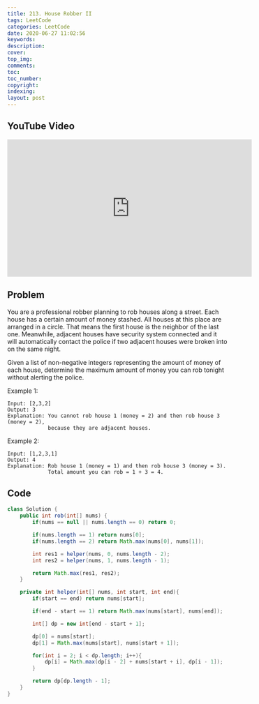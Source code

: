 ```yaml
---
title: 213. House Robber II
tags: LeetCode
categories: LeetCode
date: 2020-06-27 11:02:56
keywords:
description:
cover:
top_img:
comments:
toc:
toc_number:
copyright:
indexing:
layout: post
---
```


## YouTube Video

<iframe width="560" height="315" src="https://www.youtube.com/embed/hm3PPds59-0" frameborder="0" allow="accelerometer; autoplay; encrypted-media; gyroscope; picture-in-picture" allowfullscreen></iframe>

## Problem

You are a professional robber planning to rob houses along a street. Each house has a certain amount of money stashed. All houses at this place are arranged in a circle. That means the first house is the neighbor of the last one. Meanwhile, adjacent houses have security system connected and it will automatically contact the police if two adjacent houses were broken into on the same night.

Given a list of non-negative integers representing the amount of money of each house, determine the maximum amount of money you can rob tonight without alerting the police.

Example 1:

```
Input: [2,3,2]
Output: 3
Explanation: You cannot rob house 1 (money = 2) and then rob house 3 (money = 2),
             because they are adjacent houses.
```

Example 2:

```
Input: [1,2,3,1]
Output: 4
Explanation: Rob house 1 (money = 1) and then rob house 3 (money = 3).
             Total amount you can rob = 1 + 3 = 4.
```

## Code

```java
class Solution {
    public int rob(int[] nums) {
        if(nums == null || nums.length == 0) return 0;

        if(nums.length == 1) return nums[0];
        if(nums.length == 2) return Math.max(nums[0], nums[1]);

        int res1 = helper(nums, 0, nums.length - 2);
        int res2 = helper(nums, 1, nums.length - 1);

        return Math.max(res1, res2);
    }

    private int helper(int[] nums, int start, int end){
        if(start == end) return nums[start];

        if(end - start == 1) return Math.max(nums[start], nums[end]);

        int[] dp = new int[end - start + 1];

        dp[0] = nums[start];
        dp[1] = Math.max(nums[start], nums[start + 1]);

        for(int i = 2; i < dp.length; i++){
            dp[i] = Math.max(dp[i - 2] + nums[start + i], dp[i - 1]);
        }

        return dp[dp.length - 1];
    }
}
```

